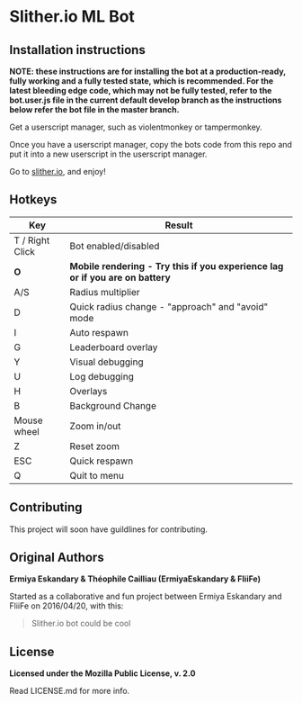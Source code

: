 # Slither.io ML Bot

## Installation instructions

**NOTE: these instructions are for installing the bot at a production-ready, fully working and a fully tested state, which is recommended. For the latest bleeding edge code, which may not be fully tested, refer to the bot.user.js file in the current default develop branch as the instructions below refer the bot file in the master branch.**

Get a userscript manager, such as violentmonkey or tampermonkey.

Once you have a userscript manager, copy the bots code from this repo and put it into a new userscript in the userscript manager.

Go to [slither.io](http://slither.io/), and enjoy!

## Hotkeys

Key | Result
---|---
T / Right Click | Bot enabled/disabled
**O** | **Mobile rendering - Try this if you experience lag or if you are on battery**
A/S | Radius multiplier
D | Quick radius change - "approach" and "avoid" mode
I | Auto respawn
G | Leaderboard overlay
Y | Visual debugging
U | Log debugging
H | Overlays
B | Background Change
Mouse wheel | Zoom in/out
Z | Reset zoom
ESC | Quick respawn
Q | Quit to menu


## Contributing

This project will soon have guildlines for contributing.


## Original Authors
**Ermiya Eskandary & Théophile Cailliau (ErmiyaEskandary & FliiFe)**

Started as a collaborative and fun project between Ermiya Eskandary and FliiFe on 2016/04/20, with this:
> Slither.io bot could be cool

## License

**Licensed under the Mozilla Public License, v. 2.0**

Read LICENSE.md for more info.
